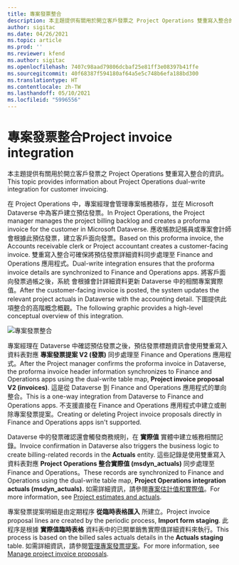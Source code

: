 ```yaml
---
title: 專案發票整合
description: 本主題提供有關用於開立客戶發票之 Project Operations 雙重寫入整合的資訊。
author: sigitac
ms.date: 04/26/2021
ms.topic: article
ms.prod: ''
ms.reviewer: kfend
ms.author: sigitac
ms.openlocfilehash: 7407c98aad79806dcbaf25e81ff3e08397b41ffe
ms.sourcegitcommit: 40f68387f594180af64a5e5c748b6efa188bd300
ms.translationtype: HT
ms.contentlocale: zh-TW
ms.lasthandoff: 05/10/2021
ms.locfileid: "5996556"
---
```

# <a name="project-invoice-integration"></a><span data-ttu-id="d345f-103">專案發票整合</span><span class="sxs-lookup"><span data-stu-id="d345f-103">Project invoice integration</span></span>

<span data-ttu-id="d345f-104">本主題提供有關用於開立客戶發票之 Project Operations 雙重寫入整合的資訊。</span><span class="sxs-lookup"><span data-stu-id="d345f-104">This topic provides information about Project Operations dual-write integration for customer invoicing.</span></span>

<span data-ttu-id="d345f-105">在 Project Operations 中，專案經理會管理專案帳務積存，並在 Microsoft Dataverse 中為客戶建立預估發票。</span><span class="sxs-lookup"><span data-stu-id="d345f-105">In Project Operations, the Project manager manages the project billing backlog and creates a proforma invoice for the customer in Microsoft Dataverse.</span></span> <span data-ttu-id="d345f-106">應收帳款記帳員或專案會計師會根據此預估發票，建立客戶面向發票。</span><span class="sxs-lookup"><span data-stu-id="d345f-106">Based on this proforma invoice, the Accounts receivable clerk or Project accountant creates a customer-facing invoice.</span></span> <span data-ttu-id="d345f-107">雙重寫入整合可確保將預估發票詳細資料同步處理至 Finance and Operations 應用程式。</span><span class="sxs-lookup"><span data-stu-id="d345f-107">Dual-write integration ensures that the proforma invoice details are synchronized to Finance and Operations apps.</span></span> <span data-ttu-id="d345f-108">將客戶面向發票過帳之後，系統 會根據會計詳細資料更新 Dataverse 中的相關專案實際值。</span><span class="sxs-lookup"><span data-stu-id="d345f-108">After the customer-facing invoice is posted, the system updates the relevant project actuals in Dataverse with the accounting detail.</span></span> <span data-ttu-id="d345f-109">下圖提供此項整合的高階概念概觀。</span><span class="sxs-lookup"><span data-stu-id="d345f-109">The following graphic provides a high-level conceptual overview of this integration.</span></span>

   ![專案發票整合](./media/DW5Invoicing.png)

<span data-ttu-id="d345f-111">專案經理在 Dataverse 中確認預估發票之後，預估發票標題資訊會使用雙重寫入資料表對應 **專案發票提案 V2 (發票)** 同步處理至 Finance and Operations 應用程式。</span><span class="sxs-lookup"><span data-stu-id="d345f-111">After the Project manager confirms the proforma invoice in Dataverse, the proforma invoice header information synchronizes to Finance and Operations apps using the dual-write table map, **Project invoice proposal V2 (invoices)**.</span></span> <span data-ttu-id="d345f-112">這是從 Dataverse 到 Finance and Operations 應用程式的單向整合。</span><span class="sxs-lookup"><span data-stu-id="d345f-112">This is a one-way integration from Dataverse to Finance and Operations apps.</span></span> <span data-ttu-id="d345f-113">不支援直接在 Finance and Operations 應用程式中建立或刪除專案發票提案。</span><span class="sxs-lookup"><span data-stu-id="d345f-113">Creating or deleting Project invoice proposals directly in Finance and Operations apps isn't supported.</span></span>

<span data-ttu-id="d345f-114">Dataverse 中的發票確認還會觸發商務規則，在 **實際值** 實體中建立帳務相關記錄。</span><span class="sxs-lookup"><span data-stu-id="d345f-114">Invoice confirmation in Dataverse also triggers the business logic to create billing-related records in the **Actuals** entity.</span></span> <span data-ttu-id="d345f-115">這些記錄是使用雙重寫入資料表對應 **Project Operations 整合實際值 (msdyn\_actuals)** 同步處理至 Finance and Operations。</span><span class="sxs-lookup"><span data-stu-id="d345f-115">These records are synchronized to Finance and Operations using the dual-write table map, **Project Operations integration actuals (msdyn\_actuals).**</span></span> <span data-ttu-id="d345f-116">如需詳細資訊，請參閱[專案估計值和實際值](resource-dual-write-estimates-actuals.md)。</span><span class="sxs-lookup"><span data-stu-id="d345f-116">For more information, see [Project estimates and actuals](resource-dual-write-estimates-actuals.md).</span></span> 

<span data-ttu-id="d345f-117">專案發票提案明細是由定期程序 **從臨時表格匯入** 所建立。</span><span class="sxs-lookup"><span data-stu-id="d345f-117">Project invoice proposal lines are created by the periodic process, **Import form staging**.</span></span> <span data-ttu-id="d345f-118">此程序是根據 **實際值臨時表格** 資料表中的已開單銷售實際值詳細資料來執行。</span><span class="sxs-lookup"><span data-stu-id="d345f-118">This process is based on the billed sales actuals details in the **Actuals staging** table.</span></span> <span data-ttu-id="d345f-119">如需詳細資訊，請參閱[管理專案發票提案](../invoicing/format-update-project-invoice-proposals.md#create-project-invoice-proposals)。</span><span class="sxs-lookup"><span data-stu-id="d345f-119">For more information, see [Manage project invoice proposals](../invoicing/format-update-project-invoice-proposals.md#create-project-invoice-proposals).</span></span> 
